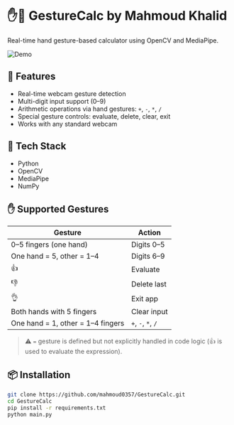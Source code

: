 # ✋🧠 GestureCalc by Mahmoud Khalid

Real-time hand gesture-based calculator using OpenCV and MediaPipe.

![Demo](demo.gif) <!-- يمكنك لاحقًا استبدال هذا بـ GIF فعلي أو حذفه لو مش متاح حالياً -->

## 🚀 Features
- Real-time webcam gesture detection
- Multi-digit input support (0–9)
- Arithmetic operations via hand gestures: `+`, `-`, `*`, `/`
- Special gesture controls: evaluate, delete, clear, exit
- Works with any standard webcam

## 🧠 Tech Stack
- Python
- OpenCV
- MediaPipe
- NumPy

## ✋ Supported Gestures

| Gesture                          | Action        |
|----------------------------------|---------------|
| 0–5 fingers (one hand)           | Digits 0–5    |
| One hand = 5, other = 1–4        | Digits 6–9    |
| 👍                                | Evaluate      |
| 👎                                | Delete last   |
| 👌                                | Exit app      |
| Both hands with 5 fingers        | Clear input   |
| One hand = 1, other = 1–4 fingers| `+`, `-`, `*`, `/` |

> ⚠️ `=` gesture is defined but not explicitly handled in code logic (👍 is used to evaluate the expression).

## 📦 Installation

```bash
git clone https://github.com/mahmoud0357/GestureCalc.git
cd GestureCalc
pip install -r requirements.txt
python main.py
